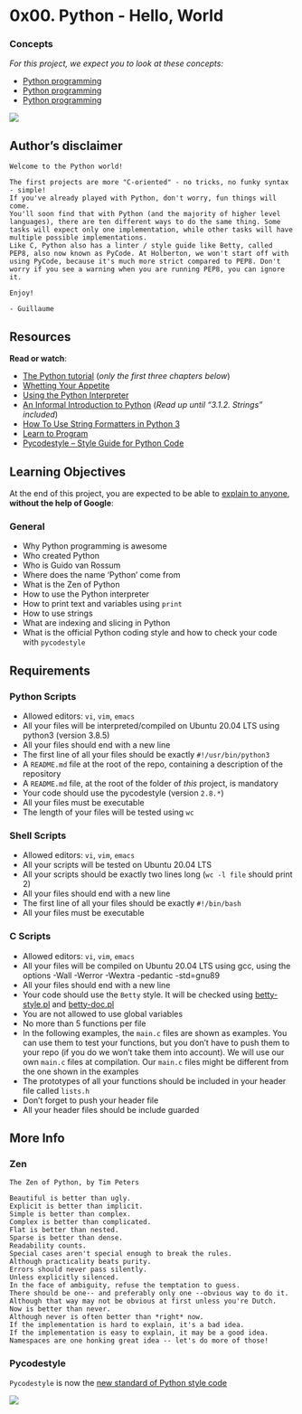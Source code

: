 
# 0x00. Python - Hello, World
### Concepts

_For this project, we expect you to look at these concepts:_

-   [Python programming](https://intranet.hbtn.io/concepts/63)
-   [Python programming](https://intranet.hbtn.io/concepts/550)
-   [Python programming](https://intranet.hbtn.io/concepts/551)

![](https://s3.amazonaws.com/intranet-projects-files/holbertonschool-higher-level_programming+/231/48a9fdbd67c84a328a9df9ec8d93b9ac2458ac37721d7d53e51a27fb2bdc5263.jpg)

## Author’s disclaimer

```
Welcome to the Python world!

The first projects are more "C-oriented" - no tricks, no funky syntax - simple!
If you've already played with Python, don't worry, fun things will come.
You'll soon find that with Python (and the majority of higher level languages), there are ten different ways to do the same thing. Some tasks will expect only one implementation, while other tasks will have multiple possible implementations.
Like C, Python also has a linter / style guide like Betty, called PEP8, also now known as PyCode. At Holberton, we won't start off with using PyCode, because it's much more strict compared to PEP8. Don't worry if you see a warning when you are running PEP8, you can ignore it.

Enjoy!

- Guillaume

```

## Resources

**Read or watch**:

-   [The Python tutorial](https://intranet.hbtn.io/rltoken/3mNweasE_b9U8vtCCFVB2g "The Python tutorial")  (_only the first three chapters below_)
-   [Whetting Your Appetite](https://intranet.hbtn.io/rltoken/FRNro28k4Q_zlkpW_si2pw "Whetting Your Appetite")
-   [Using the Python Interpreter](https://intranet.hbtn.io/rltoken/M04rBQ5xGZtZ9yjaZsHxcA "Using the Python Interpreter")
-   [An Informal Introduction to Python](https://intranet.hbtn.io/rltoken/zVN1z9aa8L8jBhSp2AdbHw "An Informal Introduction to Python")  (_Read up until “3.1.2. Strings” included_)
-   [How To Use String Formatters in Python 3](https://intranet.hbtn.io/rltoken/C1qWBRd0VntUpqbehT3sGA "How To Use String Formatters in Python 3")
-   [Learn to Program](https://intranet.hbtn.io/rltoken/gYgGXOth8N16KjUpXgO1uQ "Learn to Program")
-   [Pycodestyle – Style Guide for Python Code](https://intranet.hbtn.io/rltoken/fSEQ7fsRWu0uFg_wRR4KhQ "Pycodestyle -- Style Guide for Python Code")

## Learning Objectives

At the end of this project, you are expected to be able to  [explain to anyone](https://intranet.hbtn.io/rltoken/xmqgbvTwSBDY_bN0pnDXeQ "explain to anyone"),  **without the help of Google**:

### General

-   Why Python programming is awesome
-   Who created Python
-   Who is Guido van Rossum
-   Where does the name ‘Python’ come from
-   What is the Zen of Python
-   How to use the Python interpreter
-   How to print text and variables using  `print`
-   How to use strings
-   What are indexing and slicing in Python
-   What is the official Python coding style and how to check your code with  `pycodestyle`

## Requirements

### Python Scripts

-   Allowed editors:  `vi`,  `vim`,  `emacs`
-   All your files will be interpreted/compiled on Ubuntu 20.04 LTS using python3 (version 3.8.5)
-   All your files should end with a new line
-   The first line of all your files should be exactly  `#!/usr/bin/python3`
-   A  `README.md`  file at the root of the repo, containing a description of the repository
-   A  `README.md`  file, at the root of the folder of  _this_  project, is mandatory
-   Your code should use the pycodestyle (version  `2.8.*`)
-   All your files must be executable
-   The length of your files will be tested using  `wc`

### Shell Scripts

-   Allowed editors:  `vi`,  `vim`,  `emacs`
-   All your scripts will be tested on Ubuntu 20.04 LTS
-   All your scripts should be exactly two lines long (`wc -l file`  should print 2)
-   All your files should end with a new line
-   The first line of all your files should be exactly  `#!/bin/bash`
-   All your files must be executable

### C Scripts

-   Allowed editors:  `vi`,  `vim`,  `emacs`
-   All your files will be compiled on Ubuntu 20.04 LTS using gcc, using the options -Wall -Werror -Wextra -pedantic -std=gnu89
-   All your files should end with a new line
-   Your code should use the  `Betty`  style. It will be checked using  [betty-style.pl](https://github.com/holbertonschool/Betty/blob/master/betty-style.pl "betty-style.pl")  and  [betty-doc.pl](https://github.com/holbertonschool/Betty/blob/master/betty-doc.pl "betty-doc.pl")
-   You are not allowed to use global variables
-   No more than 5 functions per file
-   In the following examples, the  `main.c`  files are shown as examples. You can use them to test your functions, but you don’t have to push them to your repo (if you do we won’t take them into account). We will use our own  `main.c`  files at compilation. Our  `main.c`  files might be different from the one shown in the examples
-   The prototypes of all your functions should be included in your header file called  `lists.h`
-   Don’t forget to push your header file
-   All your header files should be include guarded

## More Info

### Zen

```
The Zen of Python, by Tim Peters

Beautiful is better than ugly.
Explicit is better than implicit.
Simple is better than complex.
Complex is better than complicated.
Flat is better than nested.
Sparse is better than dense.
Readability counts.
Special cases aren't special enough to break the rules.
Although practicality beats purity.
Errors should never pass silently.
Unless explicitly silenced.
In the face of ambiguity, refuse the temptation to guess.
There should be one-- and preferably only one --obvious way to do it.
Although that way may not be obvious at first unless you're Dutch.
Now is better than never.
Although never is often better than *right* now.
If the implementation is hard to explain, it's a bad idea.
If the implementation is easy to explain, it may be a good idea.
Namespaces are one honking great idea -- let's do more of those!

```

### Pycodestyle

`Pycodestyle`  is now the  [new standard of Python style code](https://intranet.hbtn.io/rltoken/D67mmHg2X9ZI7QHlQxayyw "new standard of Python style code")

  
  
![](https://s3.amazonaws.com/intranet-projects-files/holbertonschool-higher-level_programming+/231/Flyingcircus_2.jpg)
